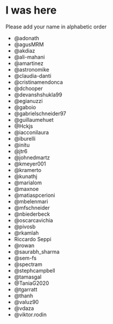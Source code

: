 # I was here

Please add your name in alphabetic order


* @adonath
* @agusMRM
* @akdiaz
* @ali-mahani 
* @amartinez
* @astronomike
* @claudia-danti
* @cristinamendonca
* @dchooper
* @devanshshukla99
* @egianuzzi
* @gaboio
* @gabrielschneider97
* @guillaumehuet
* @Hckjs
* @iacconilaura
* @iburelli
* @initu
* @jtr6
* @johnedmartz
* @kmeyer001
* @kramerto
* @kunathj
* @marialom
* @maxnoe
* @matiaspcerioni
* @mbelenmari
* @mfschneider
* @nbiederbeck
* @oscarcavichia
* @pivosb
* @rkamlah 
* Riccardo Seppi
* @rowan
* @saurabh_sharma
* @sem-fs
* @spectram
* @stephcampbell 
* @tamasgal
* @TaniaG2020
* @tgarratt
* @thanh
* @valuz90
* @vdaza
* @viktor.rodin

